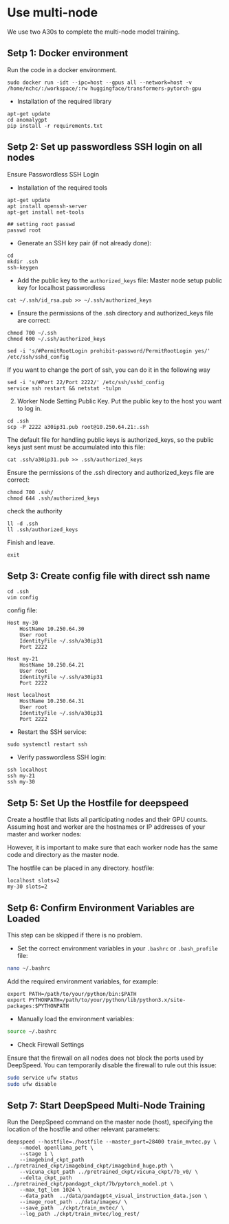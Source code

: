 # Use multi-node
We use two A30s to complete the multi-node model training.

## Setp 1: Docker environment
Run the code in a docker environment.

```
sudo docker run -idt --ipc=host --gpus all --network=host -v /home/nchc/:/workspace/:rw huggingface/transformers-pytorch-gpu
```

* Installation of the required library
```
apt-get update
cd anomalygpt
pip install -r requirements.txt
```

## Setp 2: Set up passwordless SSH login on all nodes

Ensure Passwordless SSH Login
* Installation of the required tools
```
apt-get update
apt install openssh-server
apt-get install net-tools

## setting root passwd
passwd root
```

* Generate an SSH key pair (if not already done):
```
cd
mkdir .ssh
ssh-keygen
```

* Add the public key to the `authorized_keys` file:
Master node setup public key for localhost passwordless
```
cat ~/.ssh/id_rsa.pub >> ~/.ssh/authorized_keys
```

* Ensure the permissions of the .ssh directory and authorized_keys file are correct:

```
chmod 700 ~/.ssh
chmod 600 ~/.ssh/authorized_keys
```

```
sed -i 's/#PermitRootLogin prohibit-password/PermitRootLogin yes/' /etc/ssh/sshd_config
```

If you want to change the port of ssh, you can do it in the following way
```
sed -i 's/#Port 22/Port 2222/' /etc/ssh/sshd_config
service ssh restart && netstat -tulpn
```

2. Worker Node Setting Public Key.
Put the public key to the host you want to log in.

```
cd .ssh
scp -P 2222 a30ip31.pub root@10.250.64.21:.ssh
```

The default file for handling public keys is
authorized_keys, so the public keys just sent must be accumulated into this file:

```
cat .ssh/a30ip31.pub >> .ssh/authorized_keys
```

Ensure the permissions of the .ssh directory and authorized_keys file are correct:

```
chmod 700 .ssh/ 
chmod 644 .ssh/authorized_keys 
```

check the authority

```
ll -d .ssh
ll .ssh/authorized_keys 
```

Finish and leave.
```
exit
```

## Setp 3: Create config file with direct ssh name

```
cd .ssh
vim config
```

config file:

```
Host my-30
    HostName 10.250.64.30
    User root
    IdentityFile ~/.ssh/a30ip31
    Port 2222

Host my-21
    HostName 10.250.64.21
    User root
    IdentityFile ~/.ssh/a30ip31
    Port 2222

Host localhost
    HostName 10.250.64.31
    User root
    IdentityFile ~/.ssh/a30ip31
    Port 2222
```

* Restart the SSH service:

```
sudo systemctl restart ssh
```

* Verify passwordless SSH login:
```
ssh localhost
ssh my-21
ssh my-30
```

## Setp 5: Set Up the Hostfile for deepspeed
Create a hostfile that lists all participating nodes and their GPU counts. Assuming host and worker are the hostnames or IP addresses of your master and worker nodes:

However, it is important to make sure that each worker node has the same code and directory as the master node.

The hostfile can be placed in any directory.
hostfile:
```
localhost slots=2
my-30 slots=2
```

## Setp 6: Confirm Environment Variables are Loaded
This step can be skipped if there is no problem.

* Set the correct environment variables in your `.bashrc` or `.bash_profile` file:
    
```bash
nano ~/.bashrc
```
Add the required environment variables, for example:
    
```plaintext
export PATH=/path/to/your/python/bin:$PATH
export PYTHONPATH=/path/to/your/python/lib/python3.x/site-packages:$PYTHONPATH
```

* Manually load the environment variables:
    
```bash
source ~/.bashrc
```

* Check Firewall Settings

Ensure that the firewall on all nodes does not block the ports used by DeepSpeed. You can temporarily disable the firewall to rule out this issue:
    
```bash
sudo service ufw status
sudo ufw disable
```


## Setp 7: Start DeepSpeed Multi-Node Training
Run the DeepSpeed command on the master node (host), specifying the location of the hostfile and other relevant parameters:

```
deepspeed --hostfile=./hostfile --master_port=28400 train_mvtec.py \
    --model openllama_peft \
    --stage 1 \
    --imagebind_ckpt_path ../pretrained_ckpt/imagebind_ckpt/imagebind_huge.pth \
    --vicuna_ckpt_path ../pretrained_ckpt/vicuna_ckpt/7b_v0/ \
    --delta_ckpt_path ../pretrained_ckpt/pandagpt_ckpt/7b/pytorch_model.pt \
    --max_tgt_len 1024 \
    --data_path  ../data/pandagpt4_visual_instruction_data.json \
    --image_root_path ../data/images/ \
    --save_path  ./ckpt/train_mvtec/ \
    --log_path ./ckpt/train_mvtec/log_rest/
```
